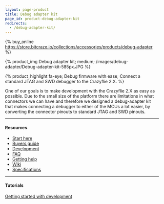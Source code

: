 ```yaml
---
layout: page-product
title: Debug adapter kit
page_id: product-debug-adapter-kit
redirects:
  - /debug-adapter-kit/
---
```


{% buy_online https://store.bitcraze.io/collections/accessories/products/debug-adapter %}

{% product_img Debug adapter kit; medium;
/images/debug-adapter/Debug-adapter-kit-585px.JPG
%}

{% product_highlight
fa-eye;
Debug firmware with ease;
Connect a standard JTAG and SWD debugger to the Crazyflie 2.X.
%}

One of our goals is to make development with the Crazyflie 2.X as easy
as possible. Due to the small size of the platform there are limitations
in what connectors we can have and therefore we designed a debug-adapter
kit that makes connecting a debugger to either of the MCUs a lot
easier, by converting the connector pinouts to standard JTAG and SWD
pinouts.

---

#### Resources

- [Start here](/tutorials/start/)
- [Buyers guide](/buy/buyers-guide/)
- [Development](/development/development-overview/)
- [FAQ](/support/f-a-q/)
- [Getting help](/support/getting-help/)
- [Wiki](https://wiki.bitcraze.io/projects:crazyflie2:debugadapter:index)
- [Specifications](https://store.bitcraze.io/products/debug-adapter)

---

#### Tutorials

[Getting started with development](/tutorials/getting-started-with-development/)
